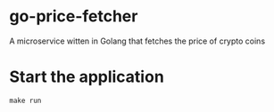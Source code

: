 # go-price-fetcher
A microservice witten in Golang that fetches the price of crypto coins

# Start the application
`make run`
